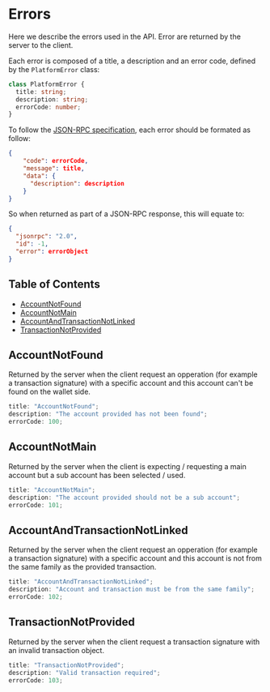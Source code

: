 <!-- omit in toc -->
# Errors

Here we describe the errors used in the API.
Error are returned by the server to the client.

Each error is composed of a title, a description and an error code, defined by the `PlatformError` class:

```ts
class PlatformError {
  title: string;
  description: string;
  errorCode: number;
}
```

To follow the [JSON-RPC specification](https://www.jsonrpc.org/specification), each error should be formated as follow:

```json
{
    "code": errorCode,
    "message": title,
    "data": {
      "description": description
    }
}
```

So when returned as part of a JSON-RPC response, this will equate to:

```json
{
  "jsonrpc": "2.0",
  "id": -1,
  "error": errorObject
}
```

<!-- omit in toc -->
## Table of Contents
- [AccountNotFound](#accountnotfound)
- [AccountNotMain](#accountnotmain)
- [AccountAndTransactionNotLinked](#accountandtransactionnotlinked)
- [TransactionNotProvided](#transactionnotprovided)

## AccountNotFound

Returned by the server when the client request an opperation (for example a transaction signature) with a specific account and this account can't be found on the wallet side.

```ts
title: "AccountNotFound";
description: "The account provided has not been found";
errorCode: 100;
```

## AccountNotMain

Returned by the server when the client is expecting / requesting a main account but a sub account has been selected / used.

```ts
title: "AccountNotMain";
description: "The account provided should not be a sub account";
errorCode: 101;
```

## AccountAndTransactionNotLinked

Returned by the server when the client request an opperation (for example a transaction signature) with a specific account and this account is not from the same family as the provided transaction.

```ts
title: "AccountAndTransactionNotLinked";
description: "Account and transaction must be from the same family";
errorCode: 102;
```

## TransactionNotProvided

Returned by the server when the client request a transaction signature with an invalid transaction object.

```ts
title: "TransactionNotProvided";
description: "Valid transaction required";
errorCode: 103;
```
